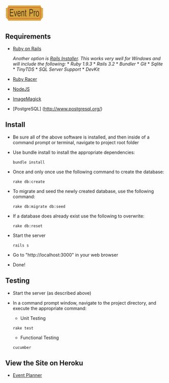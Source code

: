![Event Planner Pro](https://github.com/BrettHansen/EventPlanner/blob/master/app/assets/images/logo.png "Event Planner Pro")
=============


Requirements
------------

* [Ruby on Rails](http://rubyonrails.org/download)

    *Another option is [Rails Installer](http://railsinstaller.org/en). This works very well for Windows and will include the following:*
      * *Ruby 1.9.3*
      * *Rails 3.2*
      * *Bundler*
      * *Git*
      * *Sqlite*
      * *TinyTDS*
      * *SQL Server Support*
      * *DevKit*

* [Ruby Racer](https://github.com/hiranpeiris/therubyracer_for_windows)

* [NodeJS](http://nodejs.org/)

* [ImageMagick](http://www.imagemagick.org/)

* [PostgreSQL] (http://www.postgresql.org/)

Install
-------

* Be sure all of the above software is installed, and then inside of a command prompt or terminal, navigate to project root folder

* Use bundle install to install the appropriate dependencies:
    ```
    bundle install
    ```

* Once and only once use the following command to create the database:
    ```
    rake db:create
    ```

* To migrate and seed the newly created database, use the following command:
    ```
    rake db:migrate db:seed
    ```

* If a database does already exist use the following to overwrite:
    ```
    rake db:reset
    ```

* Start the server
    ```
    rails s
    ```

* Go to "http://localhost:3000" in your web browser

* Done!

Testing
-------

* Start the server (as described above)
* In a command prompt window, navigate to the project directory, and execute the appropriate command:

    * Unit Testing
    ```
    rake test
    ```

    * Functional Testing
    ```
    cucumber
    ```


View the Site on Heroku
-------

* [Event Planner](http://event-pro.heroku.com)
